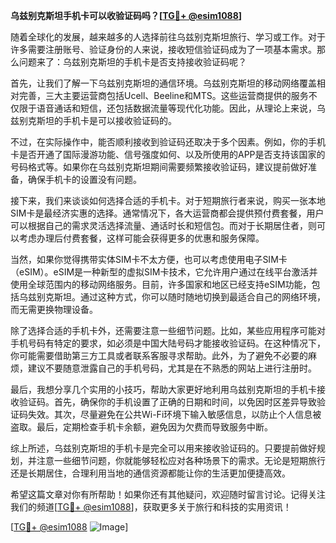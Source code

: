 **乌兹别克斯坦手机卡可以收验证码吗？[[TG💪+ @esim1088](https://t.me/s/esim1088)]**

随着全球化的发展，越来越多的人选择前往乌兹别克斯坦旅行、学习或工作。对于许多需要注册账号、验证身份的人来说，接收短信验证码成为了一项基本需求。那么问题来了：乌兹别克斯坦的手机卡是否支持接收验证码呢？

首先，让我们了解一下乌兹别克斯坦的通信环境。乌兹别克斯坦的移动网络覆盖相对完善，三大主要运营商包括Ucell、Beeline和MTS。这些运营商提供的服务不仅限于语音通话和短信，还包括数据流量等现代化功能。因此，从理论上来说，乌兹别克斯坦的手机卡是可以接收验证码的。

不过，在实际操作中，能否顺利接收到验证码还取决于多个因素。例如，你的手机卡是否开通了国际漫游功能、信号强度如何、以及所使用的APP是否支持该国家的号码格式等。如果你在乌兹别克斯坦期间需要频繁接收验证码，建议提前做好准备，确保手机卡的设置没有问题。

接下来，我们来谈谈如何选择合适的手机卡。对于短期旅行者来说，购买一张本地SIM卡是最经济实惠的选择。通常情况下，各大运营商都会提供预付费套餐，用户可以根据自己的需求灵活选择流量、通话时长和短信包。而对于长期居住者，则可以考虑办理后付费套餐，这样可能会获得更多的优惠和服务保障。

当然，如果你觉得携带实体SIM卡不太方便，也可以考虑使用电子SIM卡（eSIM）。eSIM是一种新型的虚拟SIM卡技术，它允许用户通过在线平台激活并使用全球范围内的移动网络服务。目前，许多国家和地区已经支持eSIM功能，包括乌兹别克斯坦。通过这种方式，你可以随时随地切换到最适合自己的网络环境，而无需更换物理设备。

除了选择合适的手机卡外，还需要注意一些细节问题。比如，某些应用程序可能对手机号码有特定的要求，如必须是中国大陆号码才能接收验证码。在这种情况下，你可能需要借助第三方工具或者联系客服寻求帮助。此外，为了避免不必要的麻烦，建议不要随意泄露自己的手机号码，尤其是在不熟悉的网站上进行注册时。

最后，我想分享几个实用的小技巧，帮助大家更好地利用乌兹别克斯坦的手机卡接收验证码。首先，确保你的手机设置了正确的日期和时间，以免因时区差异导致验证码失效。其次，尽量避免在公共Wi-Fi环境下输入敏感信息，以防止个人信息被盗取。最后，定期检查手机卡余额，避免因为欠费而导致服务中断。

综上所述，乌兹别克斯坦的手机卡是完全可以用来接收验证码的。只要提前做好规划，并注意一些细节问题，你就能够轻松应对各种场景下的需求。无论是短期旅行还是长期居住，合理利用当地的通信资源都能让你的生活更加便捷高效。

希望这篇文章对你有所帮助！如果你还有其他疑问，欢迎随时留言讨论。记得关注我们的频道[[TG💪+ @esim1088](https://t.me/s/esim1088)]，获取更多关于旅行和科技的实用资讯！

[[TG💪+ @esim1088](https://t.me/s/esim1088) ![Image](https://i.postimg.cc/4NQfJmqS/Snipaste-2025-05-13-00-14-12.png)]